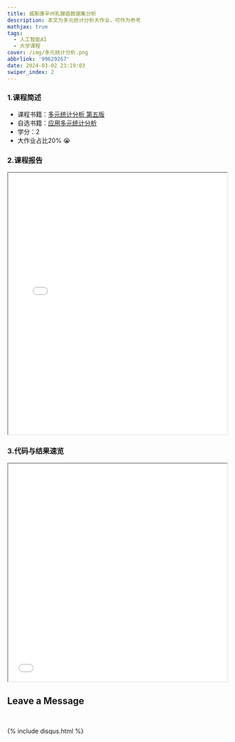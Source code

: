 ```yaml
---
title: 威斯康辛州乳腺癌数据集分析
description: 本文为多元统计分析大作业，可作为参考
mathjax: true
tags:
  - 人工智能AI
  - 大学课程
cover: /img/多元统计分析.png
abbrlink: '99629267'
date: 2024-03-02 23:19:03
swiper_index: 2
---
```

### 1.课程简述
- 课程书籍：[多元统计分析 第五版](https://z-library.se/book/17308940/23aff6/%E5%A4%9A%E5%85%83%E7%BB%9F%E8%AE%A1%E5%88%86%E6%9E%90-%E7%AC%AC5%E7%89%88.html)
- 自选书籍：[应用多元统计分析](https://z-library.se/book/26869038/84b336/%E6%9C%AC%E7%A7%91%E7%94%9F%E6%95%B0%E5%AD%A6%E5%9F%BA%E7%A1%80%E8%AF%BE%E6%95%99%E6%9D%90-%E5%BA%94%E7%94%A8%E5%A4%9A%E5%85%83%E7%BB%9F%E8%AE%A1%E5%88%86%E6%9E%90.html)
- 学分：2
- 大作业占比20% 😭

### 2.课程报告
<iframe src="../file/多元统计分析大作业-162140117-陈思远.pdf" width="100%" height="600px"></iframe>


### 3.代码与结果速览

<iframe src="../file/多元统计分析-威斯康辛州乳腺癌数据集分析.html" width="100%" height="500px"></iframe>

<br>

## Leave a Message

<br>

{% include disqus.html %} 

<br>